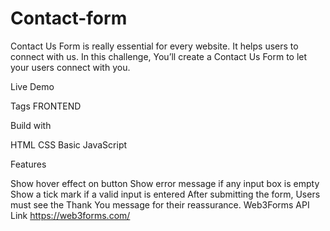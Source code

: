 ﻿# Contact-form
Contact Us Form is really essential for every website. It helps users to connect with us. In this challenge, You’ll create a Contact Us Form to let your users connect with you.

Live Demo


Tags FRONTEND

Build with

HTML
CSS
Basic JavaScript


Features

Show hover effect on button
Show error message if any input box is empty
Show a tick mark if a valid input is entered
After submitting the form, Users must see the Thank You message for their reassurance.
Web3Forms API Link https://web3forms.com/

